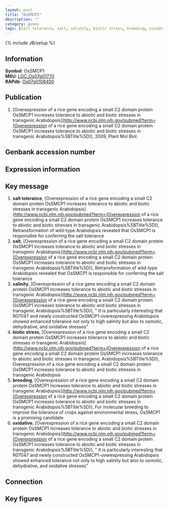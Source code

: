 ```yaml
---
layout: post
title: "OsSMCP1"
description: ""
category: genes
tags: [salt tolerance, salt, salinity, biotic stress, breeding, oxidative, Gene]
---
```

{% include JB/setup %}

## Information
__Symbol__: OsSMCP1  
__MSU__: [LOC_Os07g01770](http://rice.plantbiology.msu.edu/cgi-bin/ORF_infopage.cgi?orf=LOC_Os07g01770)  
__RAPdb__: [Os07g0108400](http://rapdb.dna.affrc.go.jp/viewer/gbrowse_details/irgsp1?name=Os07g0108400)  

## Publication
1. [Overexpression of a rice gene encoding a small C2 domain protein OsSMCP1 increases tolerance to abiotic and biotic stresses in transgenic Arabidopsis](http://www.ncbi.nlm.nih.gov/pubmed?term=(Overexpression of a rice gene encoding a small C2 domain protein OsSMCP1 increases tolerance to abiotic and biotic stresses in transgenic Arabidopsis%5BTitle%5D)), 2009, Plant Mol Biol.

## Genbank accession number

## Expression information

## Key message
1. __salt tolerance__, [Overexpression of a rice gene encoding a small C2 domain protein OsSMCP1 increases tolerance to abiotic and biotic stresses in transgenic Arabidopsis](http://www.ncbi.nlm.nih.gov/pubmed?term=(Overexpression of a rice gene encoding a small C2 domain protein OsSMCP1 increases tolerance to abiotic and biotic stresses in transgenic Arabidopsis%5BTitle%5D)),  Retransformation of wild-type Arabidopsis revealed that OsSMCP1 is responsible for conferring the salt tolerance
2. __salt__, [Overexpression of a rice gene encoding a small C2 domain protein OsSMCP1 increases tolerance to abiotic and biotic stresses in transgenic Arabidopsis](http://www.ncbi.nlm.nih.gov/pubmed?term=(Overexpression of a rice gene encoding a small C2 domain protein OsSMCP1 increases tolerance to abiotic and biotic stresses in transgenic Arabidopsis%5BTitle%5D)),  Retransformation of wild-type Arabidopsis revealed that OsSMCP1 is responsible for conferring the salt tolerance
3. __salinity__, [Overexpression of a rice gene encoding a small C2 domain protein OsSMCP1 increases tolerance to abiotic and biotic stresses in transgenic Arabidopsis](http://www.ncbi.nlm.nih.gov/pubmed?term=(Overexpression of a rice gene encoding a small C2 domain protein OsSMCP1 increases tolerance to abiotic and biotic stresses in transgenic Arabidopsis%5BTitle%5D)), " It is particularly interesting that R07047 and newly constructed OsSMCP1-overexpressing Arabidopsis showed enhanced tolerance not only to high salinity but also to osmotic, dehydrative, and oxidative stresses"
4. __biotic stress__, [Overexpression of a rice gene encoding a small C2 domain protein OsSMCP1 increases tolerance to abiotic and biotic stresses in transgenic Arabidopsis](http://www.ncbi.nlm.nih.gov/pubmed?term=(Overexpression of a rice gene encoding a small C2 domain protein OsSMCP1 increases tolerance to abiotic and biotic stresses in transgenic Arabidopsis%5BTitle%5D)), Overexpression of a rice gene encoding a small C2 domain protein OsSMCP1 increases tolerance to abiotic and biotic stresses in transgenic Arabidopsis
5. __breeding__, [Overexpression of a rice gene encoding a small C2 domain protein OsSMCP1 increases tolerance to abiotic and biotic stresses in transgenic Arabidopsis](http://www.ncbi.nlm.nih.gov/pubmed?term=(Overexpression of a rice gene encoding a small C2 domain protein OsSMCP1 increases tolerance to abiotic and biotic stresses in transgenic Arabidopsis%5BTitle%5D)),  For molecular breeding to improve the tolerance of crops against environmental stress, OsSMCP1 is a promising candidate
6. __oxidative__, [Overexpression of a rice gene encoding a small C2 domain protein OsSMCP1 increases tolerance to abiotic and biotic stresses in transgenic Arabidopsis](http://www.ncbi.nlm.nih.gov/pubmed?term=(Overexpression of a rice gene encoding a small C2 domain protein OsSMCP1 increases tolerance to abiotic and biotic stresses in transgenic Arabidopsis%5BTitle%5D)), " It is particularly interesting that R07047 and newly constructed OsSMCP1-overexpressing Arabidopsis showed enhanced tolerance not only to high salinity but also to osmotic, dehydrative, and oxidative stresses"

## Connection

## Key figures


